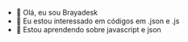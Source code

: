 - 👋 Olá, eu sou Brayadesk
- 👀 Eu estou interessado em códigos em .json e .js
- 🌱 Estou aprendendo sobre javascript e json

<!---
Brayadesk/Brayadesk is a ✨ special ✨ repository because its `README.md` (this file) appears on your GitHub profile.
You can click the Preview link to take a look at your changes.
--->
